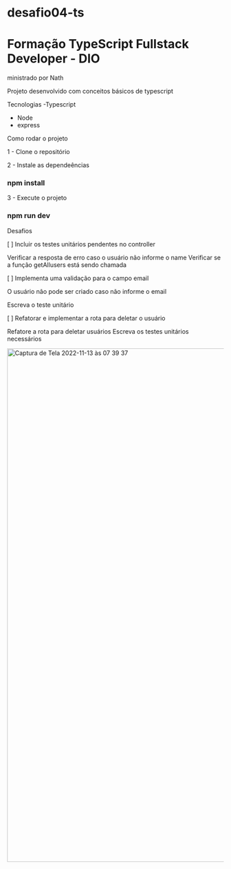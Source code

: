 # desafio04-ts

# Formação TypeScript Fullstack Developer - DIO

ministrado por Nath

Projeto desenvolvido com conceitos básicos de typescript

Tecnologias
 -Typescript
 - Node
 - express
 
Como rodar o projeto

1 - Clone o repositório

2 - Instale as dependeências

### npm install

3 - Execute o projeto

### npm run dev

Desafios

[ ] Incluir os testes unitários pendentes no controller

Verificar a resposta de erro caso o usuário não informe o name
Verificar se a função getAllusers está sendo chamada

[ ] Implementa uma validação para o campo email

O usuário nâo pode ser criado caso não informe o email

Escreva o teste unitário

[ ] Refatorar e implementar a rota para deletar o usuário

Refatore a rota para deletar usuários
Escreva os testes unitários necessários

<img width="1194" alt="Captura de Tela 2022-11-13 às 07 39 37" src="https://user-images.githubusercontent.com/75143575/201554292-e4a6da11-a295-4017-b73b-5432fbd07fd1.png">
